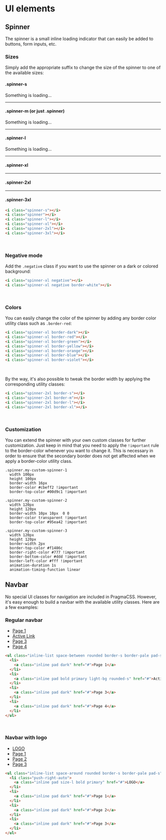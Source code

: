 # UI elements


## Spinner

The spinner is a small inline loading indicator that can easily be added to buttons, form inputs, etc.


### Sizes

Simply add the appropriate suffix to change the size of the spinner to one of the available sizes:

#### .spinner-s

<div>
  <i class="spinner-s"></i> <span class="size-s">Something is loading...</span>
</div>

---

#### .spinner-m (or just .spinner)

<div>
  <i class="spinner"></i> Something is loading...
</div>

---

#### .spinner-l

<div>
  <i class="spinner-l"></i> <span class="big">Something is loading...</span>
</div>

---

#### .spinner-xl

<div>
  <i class="spinner-xl"></i>
</div>

---

#### .spinner-2xl

<div>
  <i class="spinner-2xl"></i>
</div>

---

#### .spinner-3xl

<div>
  <i class="spinner-3xl"></i>
</div>

```html
<i class="spinner-s"></i>
<i class="spinner"></i>
<i class="spinner-l"></i>
<i class="spinner-xl"></i>
<i class="spinner-2xl"></i>
<i class="spinner-3xl"></i>
```

<br>

### Negative mode

Add the `.negative` class if you want to use the spinner on a dark or colored background:

<div class="dark-bg pad rounded center space-evenly">
  <i class="spinner-xl negative"></i>
  <i class="spinner-xl negative border-white"></i>
</div>

```html
<i class="spinner-xl negative"></i>
<i class="spinner-xl negative border-white"></i>
```

<br>

### Colors

You can easily change the color of the spinner by adding any border color utility class such as
`.border-red`:

<div class="space-evenly wrap push-v-xl">
  <i class="spinner-xl border-dark"></i>
  <i class="spinner-xl border-red"></i>
  <i class="spinner-xl border-green"></i>
  <i class="spinner-xl border-yellow"></i>
  <i class="spinner-xl border-orange"></i>
  <i class="spinner-xl border-blue"></i>
  <i class="spinner-xl border-violet"></i>
</div>

```html
<i class="spinner-xl border-dark"></i>
<i class="spinner-xl border-red"></i>
<i class="spinner-xl border-green"></i>
<i class="spinner-xl border-yellow"></i>
<i class="spinner-xl border-orange"></i>
<i class="spinner-xl border-blue"></i>
<i class="spinner-xl border-violet"></i>
```

<br>

By the way, it's also possible to tweak the border width by applying the corresponding utility classes:

<div class="space-evenly wrap push-v-xl">
  <i class="spinner-2xl border-primary border-s"></i>
  <i class="spinner-2xl border-primary border-m"></i>
  <i class="spinner-2xl border-primary border-l"></i>
  <i class="spinner-2xl border-primary border-xl"></i>
</div>

```html
<i class="spinner-2xl border-s"></i>
<i class="spinner-2xl border-m"></i>
<i class="spinner-2xl border-l"></i>
<i class="spinner-2xl border-xl"></i>
```

<br>

### Customization

You can extend the spinner with your own custom classes for further customization. Just keep in mind that
you need to apply the `!important` rule to the border-color whenever you want to change it. This is necessary
in order to ensure that the secondary border does not get affected when we apply a border-color utility class.

<custom-spinner/>

```stylus
.spinner.my-custom-spinner-1
  width 100px
  height 100px
  border-width 16px
  border-color #cbeff2 !important
  border-top-color #00d9c1 !important

.spinner.my-custom-spinner-2
  width 120px
  height 120px
  border-width 10px 10px  0 0
  border-color transparent !important
  border-top-color #95ea42 !important

.spinner.my-custom-spinner-3
  width 120px
  height 120px
  border-width 2px
  border-top-color #f1486c
  border-right-color #777 !important
  border-bottom-color #ddd !important
  border-left-color #fff !important
  animation-duration 1s
  animation-timing-function linear
```


## Navbar

No special UI classes for navigation are included in PragmaCSS. However, it's easy enough to build a navbar with
the available utility classes. Here are a few examples:

### Regular navbar

<ul class="inline-list space-between rounded border-s border-pale pad-s">
  <li>
    <a class="inline pad dark" href="#">Page 1</a>
  </li>
  <li>
    <a class="inline pad bold primary light-bg rounded-s" href="#">Active Link</a>
  </li>
  <li>
    <a class="inline pad dark" href="#">Page 3</a>
  </li>
  <li>
    <a class="inline pad dark" href="#">Page 4</a>
  </li>
</ul>

```html
<ul class="inline-list space-between rounded border-s border-pale pad-s">
  <li>
    <a class="inline pad dark" href="#">Page 1</a>
  </li>
  <li>
    <a class="inline pad bold primary light-bg rounded-s" href="#">Active Link</a>
  </li>
  <li>
    <a class="inline pad dark" href="#">Page 3</a>
  </li>
  <li>
    <a class="inline pad dark" href="#">Page 4</a>
  </li>
</ul>
```

<br>

### Navbar with logo

<ul class="inline-list space-around rounded border-s border-pale pad-s">
  <li class="push-right-auto">
    <a class="inline pad size-l bold primary" href="#">LOGO</a>
  </li>
  <li>
    <a class="inline pad dark" href="#">Page 1</a>
  </li>
  <li>
    <a class="inline pad dark" href="#">Page 2</a>
  </li>
  <li>
    <a class="inline pad dark" href="#">Page 3</a>
  </li>
</ul>

```html
<ul class="inline-list space-around rounded border-s border-pale pad-s">
  <li class="push-right-auto">
    <a class="inline pad size-l bold primary" href="#">LOGO</a>
  </li>
  <li>
    <a class="inline pad dark" href="#">Page 1</a>
  </li>
  <li>
    <a class="inline pad dark" href="#">Page 2</a>
  </li>
  <li>
    <a class="inline pad dark" href="#">Page 3</a>
  </li>
</ul>
```



